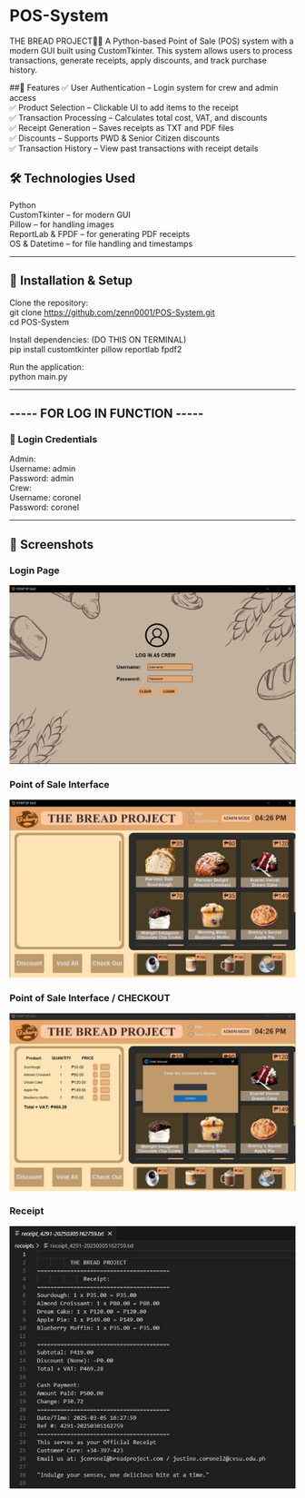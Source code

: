 # POS-System

THE BREAD PROJECT🍞🛒
A Python-based Point of Sale (POS) system with a modern GUI built using CustomTkinter. This system allows users to process transactions, generate receipts, apply discounts, and track purchase history.

##📌 Features
✅ User Authentication – Login system for crew and admin access <br>
✅ Product Selection – Clickable UI to add items to the receipt <br>
✅ Transaction Processing – Calculates total cost, VAT, and discounts <br>
✅ Receipt Generation – Saves receipts as TXT and PDF files <br>
✅ Discounts – Supports PWD & Senior Citizen discounts <br>
✅ Transaction History – View past transactions with receipt details <br>

## 🛠️ Technologies Used
Python <br>
CustomTkinter – for modern GUI <br>
Pillow – for handling images <br>
ReportLab & FPDF – for generating PDF receipts <br> 
OS & Datetime – for file handling and timestamps

---------------------------------------------------------------------------------------------------------------------------------------------------
## 🚀 Installation & Setup
Clone the repository: <br>
git clone https://github.com/zenn0001/POS-System.git <br>
cd POS-System

Install dependencies: (DO THIS ON TERMINAL) <br>
pip install customtkinter pillow reportlab fpdf2

Run the application: <br>
python main.py

----------------------------------------------------------------------------------------------------------------------------------------------------

## ----- FOR LOG IN FUNCTION ----- 
### 🔑 Login Credentials <br>
Admin: <br>
Username: admin <br>
Password: admin <br>
Crew: <br>
Username: coronel <br>
Password: coronel


-----------------------------------------------------------------------------------------------------------------------------------------------------
## 📸 Screenshots

### Login Page
![Login Page](SCREENSHOT-EXAMPLE/LOG-IN%20INTERFACE.jpg)

### Point of Sale Interface
![POS Interface](SCREENSHOT-EXAMPLE/MAIN-MENU-INTERFACE.jpg)

### Point of Sale Interface / CHECKOUT 
![POS Interface](SCREENSHOT-EXAMPLE/CHECK-OUT-CSTMRS-MONEY%20INTERFACE.jpg)

### Receipt
![Receipt](SCREENSHOT-EXAMPLE/RECEIPT-TXT-FILE.jpg)


